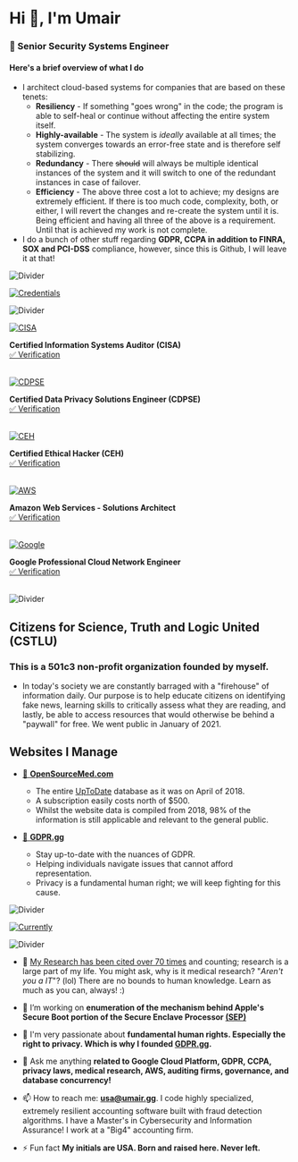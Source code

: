 # Hi 👋, I'm Umair

### 🚀 Senior Security Systems Engineer
#### Here's a brief overview of what I do
* I architect cloud-based systems for companies that are based on these tenets: 
   * **Resiliency** - If something "goes wrong" in the code; the program is able to self-heal or continue without affecting the entire system itself.
   * **Highly-available** - The system is *ideally* available at all times; the system converges towards an error-free state and is therefore self stabilizing.
   * **Redundancy** - There ~~should~~ will always be multiple identical instances of the system and it will switch to one of the redundant instances in case of failover.
   * **Efficiency** - The above three cost a lot to achieve; my designs are extremely efficient. If there is too much code, complexity, both, or either, I will revert the changes and re-create the system until it is. Being efficient and having all three of the above is a requirement. Until that is achieved my work is not complete.
 * I do a bunch of other stuff regarding **GDPR, CCPA in addition to FINRA, SOX and PCI-DSS** compliance, however, since this is Github, I will leave it at that! 
 
<p align="left"> <img src="https://i.imgur.com/W6NINWu.png" alt="Divider" /> </a>

<p align="left"> <a href="" target=""> <img src="https://i.imgur.com/c3xwJCU.png" alt="Credentials" /> </a>
  
<p align="left"> <img src="https://i.imgur.com/W6NINWu.png" alt="Divider" /> </a>

<p align="left"> <a href="https://www.youracclaim.com/badges/b229b999-dc0f-4ff3-b8d3-f9456664edd2/public_url" target="_blank"> <img src="https://i.imgur.com/BagDNhk.png" alt="CISA" /> </a>

<p align="left">
  <b>Certified Information Systems Auditor (CISA)</b><br>
   <a href="https://www.youracclaim.com/badges/b229b999-dc0f-4ff3-b8d3-f9456664edd2/public_url"> ✅ Verification</a>
<br><br>
</p>

<p align="left"> <a href="https://www.youracclaim.com/badges/54a21319-478b-48f6-a82e-41b610b8cf98/public_url" target="_blank"> <img src="https://i.imgur.com/aim7FpB.png" alt="CDPSE" /> </a>

<p align="left">
  <b>Certified Data Privacy Solutions Engineer (CDPSE)</b><br>
   <a href="https://www.youracclaim.com/badges/54a21319-478b-48f6-a82e-41b610b8cf98/public_url"> ✅ Verification</a>
<br><br>
</p>

<p align="left"> <a href="https://www.youracclaim.com/badges/54a21319-478b-48f6-a82e-41b610b8cf98/public_url" target="_blank"> <img src="https://i.imgur.com/gtYIGoM.png" alt="CEH" /> </a>

<p align="left">
  <b>Certified Ethical Hacker (CEH)</b><br>
   <a href="https://aspen.eccouncil.org/VerifyBadge?type=certification&a=ZJFpQkZIF+28c8vibHmygrnbK149R/I69YBzzbXuDDA="> ✅ Verification</a>
<br><br>
</p>

<p align="left"> <a href="https://www.youracclaim.com/badges/3941f370-35ff-4f61-808f-729acb2d7c8f/public_url" target="_blank"> <img src="https://i.imgur.com/kdfNfKj.png" alt="AWS" /> </a>

<p align="left">
  <b>Amazon Web Services -  Solutions Architect</b><br>
   <a href="https://www.youracclaim.com/badges/3941f370-35ff-4f61-808f-729acb2d7c8f/public_url"> ✅ Verification</a>
<br><br>
</p>

<p align="left"> <a href="https://www.credential.net/612b882c-fbed-449b-8e8f-9293c85afb1d/" target="_blank"> <img src="https://i.imgur.com/8afqjb6.png" alt="Google" /> </a>

<p align="left">
  <b>Google Professional Cloud Network Engineer</b><br>
   <a href="https://www.credential.net/612b882c-fbed-449b-8e8f-9293c85afb1d/"> ✅ Verification</a>
<br><br>
</p>

<p align="left"> <img src="https://i.imgur.com/W6NINWu.png" alt="Divider" /> </a>

## Citizens for Science, Truth and Logic United (CSTLU) 
### This is a 501c3 non-profit organization founded by myself.

<p align="left">
  
* In today's society we are constantly barraged with a "firehouse" of information daily. Our purpose is to help educate citizens on identifying fake news, learning skills to critically assess what they are reading, and lastly, be able to access resources that would otherwise be behind a "paywall" for free. We went public in January of 2021.

</p>

## Websites I Manage

<p align="left">
  
* <a href="https://opensourcemed.com"> 🔰 **OpenSourceMed.com**</a>
  * The entire <a href="https://www.uptodate.com/">UpToDate</a> database as it was on April of 2018.
  * A subscription easily costs north of $500.
  * Whilst the website data is compiled from 2018, 98% of the information is still applicable and relevant to the general public.
  
* <a href="https://GDPR.gg"> 🔰 **GDPR.gg**</a>
  * Stay up-to-date with the nuances of GDPR.
  * Helping individuals navigate issues that cannot afford representation.
  * Privacy is a fundamental human right; we will keep fighting for this cause.
  
</p>

<p align="left"> <img src="https://i.imgur.com/W6NINWu.png" alt="Divider" /> </a>

<p align="left"> <a href="" target=""> <img src="https://i.imgur.com/C43XXfw.png" alt="Currently" /> </a>

<p align="left"> <img src="https://i.imgur.com/W6NINWu.png" alt="Divider" /> </a>

* 🔬 [My Research has been cited over 70 times](https://scholar.google.com/citations?user=aRS4MOUAAAAJ&hl=en&oi=sra) and counting; research is a large part of my life. You might ask, why is it medical research? "*Aren't you a IT*"? (lol) There are no bounds to human knowledge. Learn as much as you can, always! :)

- 📌 I’m working on **enumeration of the mechanism behind Apple's Secure Boot portion of the Secure Enclave Processor [(SEP)](https://support.apple.com/guide/security/secure-enclave-overview-sec59b0b31ff/web)**

- 🚀 I'm very passionate about **fundamental human rights. Especially the right to privacy. Which is why I founded [GDPR.gg](https://gdpr.gg/).**

- 💬 Ask me anything **related to Google Cloud Platform, GDPR, CCPA, privacy laws, medical research, AWS, auditing firms, governance, and database concurrency!**

- 📫 How to reach me: **usa@umair.gg**. I code highly specialized, extremely resilient accounting software built with fraud detection algorithms. I have a Master's in Cybersecurity and Information Assurance! I work at a "Big4" accounting firm.

- ⚡ Fun fact **My initials are USA. Born and raised here. Never left.**
